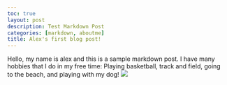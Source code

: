 ```yaml
---
toc: true
layout: post
description: Test Markdown Post
categories: [markdown, aboutme]
title: Alex's first blog post!
---
```

Hello, my name is alex and this is a sample markdown post.
I have many hobbies that I do in my free time: Playing basketball, track and field, going to the beach, and playing with my dog!
![](https://www.australiangeographic.com.au/wp-content/uploads/2018/06/Direction-Island-HR-4-of-18.jpg)

